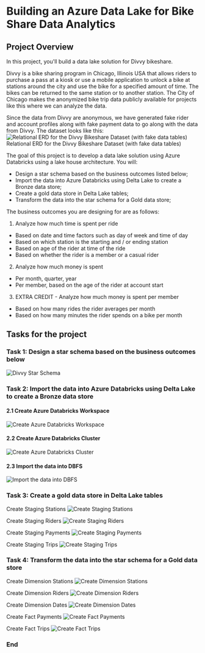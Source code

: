 # Building an Azure Data Lake for Bike Share Data Analytics
## Project Overview
In this project, you'll build a data lake solution for Divvy bikeshare.

Divvy is a bike sharing program in Chicago, Illinois USA that allows riders to purchase a pass at a kiosk or use a mobile application to unlock a bike at stations around the city and use the bike for a specified amount of time. The bikes can be returned to the same station or to another station. The City of Chicago makes the anonymized bike trip data publicly available for projects like this where we can analyze the data.

Since the data from Divvy are anonymous, we have generated fake rider and account profiles along with fake payment data to go along with the data from Divvy. The dataset looks like this:
<img src="./images/dend-project-erd.jpeg" title="Relational ERD for the Divvy Bikeshare Dataset (with fake data tables)">
Relational ERD for the Divvy Bikeshare Dataset (with fake data tables)

The goal of this project is to develop a data lake solution using Azure Databricks using a lake house architecture. You will:

- Design a star schema based on the business outcomes listed below;
- Import the data into Azure Databricks using Delta Lake to create a Bronze data store;
- Create a gold data store in Delta Lake tables;
- Transform the data into the star schema for a Gold data store;

The business outcomes you are designing for are as follows:
1. Analyze how much time is spent per ride
- Based on date and time factors such as day of week and time of day
- Based on which station is the starting and / or ending station
- Based on age of the rider at time of the ride
- Based on whether the rider is a member or a casual rider
2. Analyze how much money is spent
- Per month, quarter, year
- Per member, based on the age of the rider at account start
3. EXTRA CREDIT - Analyze how much money is spent per member
- Based on how many rides the rider averages per month
- Based on how many minutes the rider spends on a bike per month

## Tasks for the project
### Task 1: Design a star schema based on the business outcomes below
<img src="./images/divvy_star_schema.jpg" title="Divvy Star Schema">

### Task 2: Import the data into Azure Databricks using Delta Lake to create a Bronze data store

#### 2.1 Create Azure Databricks Workspace
<img src="./images/create_azure_databricks.png" title="Create Azure Databricks Workspace">


#### 2.2 Create Azure Databricks Cluster
<img src="./images/create_cluster.png" title="Create Azure Databricks Cluster">

#### 2.3 Import the data into DBFS
<img src="./images/upload_file_dbfs.png" title="Import the data into DBFS">


### Task 3: Create a gold data store in Delta Lake tables
Create Staging Stations
<img src="./images/data_explorer_staging_stations.png" title="Create Staging Stations">

Create Staging Riders
<img src="./images/data_explorer_staging_riders.png" title="Create Staging Riders">

Create Staging Payments
<img src="./images/data_explorer_staging_payments.png" title="Create Staging Payments">

Create Staging Trips
<img src="./images/data_explorer_staging_trips.png" title="Create Staging Trips">


### Task 4: Transform the data into the star schema for a Gold data store

Create Dimension Stations
<img src="./images/data_explorer_dim_stations.png" title="Create Dimension Stations">

Create Dimension Riders
<img src="./images/data_explorer_dim_riders.png" title="Create Dimension Riders">

Create Dimension Dates
<img src="./images/data_explorer_dim_dates.png" title="Create Dimension Dates">

Create Fact Payments
<img src="./images/data_explorer_fact_payments.png" title="Create Fact Payments">

Create Fact Trips
<img src="./images/data_explorer_fact_trips.png" title="Create Fact Trips">

### End